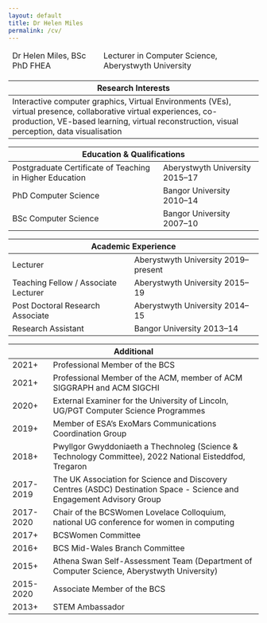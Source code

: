 ```yaml
---
layout: default
title: Dr Helen Miles
permalink: /cv/
---
```


<div class="container w-100">        
  
  <div class="table-responsive">          
  <table class="table">
    <thead>
      <tr>
        <td>Dr Helen Miles, BSc PhD FHEA</td>
        <td>Lecturer in Computer Science, Aberystwyth University</td>
      </tr>
    </thead>
  </table>
  </div>
  
  <div class="table-responsive">          
  <table class="table table-condensed">
    <thead>
      <tr>
        <th>Research Interests</th>
      </tr>
    </thead>
    <tbody>
      <tr>
        <td>Interactive computer graphics, Virtual Environments (VEs), virtual presence, collaborative virtual experiences, co-production, VE-based learning, virtual reconstruction, visual perception, data visualisation</td>
      </tr>
    </tbody>
  </table>
  </div>
  
  <div class="table-responsive">          
  <table class="table">
    <thead>
      <tr>
        <th colspan="2"><span class="glyphicon glyphicon-education"></span> Education & Qualifications</th>
      </tr>
    </thead>
    <tbody>
      <tr>
        <td>Postgraduate Certificate of Teaching in Higher Education</td>
        <td>Aberystwyth University 2015–17</td>
      </tr>
      <tr>
        <td>PhD Computer Science</td>
        <td>Bangor University 2010–14</td>
      </tr>
      <tr>
        <td>BSc Computer Science</td>
        <td>Bangor University 2007–10</td>
      </tr>
    </tbody>
  </table>
  </div>
  
  <div class="table-responsive">          
  <table class="table">
    <thead>
      <tr>
        <th colspan="2"><span class="glyphicon glyphicon-home"></span> Academic Experience</th>
      </tr>
    </thead>
    <tbody>
      <tr>
        <td>Lecturer</td>
        <td>Aberystwyth University 2019–present</td>
      </tr>
      <tr>
        <td>Teaching Fellow / Associate Lecturer</td>
        <td>Aberystwyth University 2015–19</td>
      </tr>
      <tr>
        <td>Post Doctoral Research Associate</td>
        <td>Aberystwyth University 2014–15</td>
      </tr>
      <tr>
        <td>Research Assistant</td>
        <td>Bangor University 2013–14</td>
      </tr>
    </tbody>
  </table>
  </div>
  
  <div class="table-responsive w-100">          
  <table class="table">
    <thead>
      <tr>
        <th colspan="2"><span class="glyphicon glyphicon-home"></span> Additional</th>
      </tr>
    </thead>
    <tbody>
      <tr>
        <td>2021+</td>
        <td>Professional Member of the BCS</td>
      </tr>
      <tr>
        <td>2021+</td>
        <td>Professional Member of the ACM, member of ACM SIGGRAPH and ACM SIGCHI</td>
      </tr>
      <tr>
        <td>2020+</td>
        <td>External Examiner for the University of Lincoln, UG/PGT Computer Science Programmes</td>
      </tr>
      <tr>
        <td>2019+</td>
        <td>Member of ESA’s ExoMars Communications Coordination Group</td>
      </tr>
      <tr>
        <td>2018+</td>
        <td>Pwyllgor Gwyddoniaeth a Thechnoleg (Science & Technology Committee), 2022 National Eisteddfod, Tregaron</td>
      </tr>
      <tr>
        <td>2017-2019</td>
        <td>The UK Association for Science and Discovery Centres (ASDC) Destination Space - Science and Engagement Advisory Group</td>
      </tr>
      <tr>
        <td>2017-2020</td>
        <td>Chair of the BCSWomen Lovelace Colloquium, national UG conference for women in computing</td>
      </tr>
      <tr>
        <td>2017+</td>
        <td>BCSWomen Committee</td>
      </tr>
      <tr>
        <td>2016+</td>
        <td>BCS Mid-Wales Branch Committee</td>
      </tr>
      <tr>
        <td>2015+</td>
        <td>Athena Swan Self-Assessment Team (Department of Computer Science, Aberystwyth University)</td>
      </tr>
      <tr>
        <td>2015-2020</td>
        <td>Associate Member of the BCS</td>
      </tr>
      <tr>
        <td>2013+</td>
        <td>STEM Ambassador</td>
      </tr>
    </tbody>
  </table>
  </div>
  
</div>
